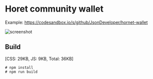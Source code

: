 # Horet community wallet

Example: https://codesandbox.io/s/github/JsonDeveloper/hornet-wallet

![screenshot](https://hornet.com/community/wp-content/uploads/hm_bbpui/320005/ncr5ymxydgcmabw9qkqhwlcicxx5d8bq.jpg)

## Build
[CSS: 29KB, JS: 9KB, Total: 36KB]
```
# npm install
# npm run build
```